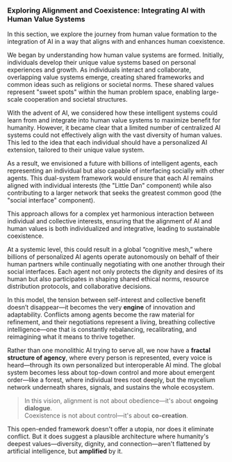 ### Exploring Alignment and Coexistence: Integrating AI with Human Value Systems

In this section, we explore the journey from human value formation to the integration of AI in a way that aligns with and enhances human coexistence.

We began by understanding how human value systems are formed. Initially, individuals develop their unique value systems based on personal experiences and growth. As individuals interact and collaborate, overlapping value systems emerge, creating shared frameworks and common ideas such as religions or societal norms. These shared values represent "sweet spots" within the human problem space, enabling large-scale cooperation and societal structures.

With the advent of AI, we considered how these intelligent systems could learn from and integrate into human value systems to maximize benefit for humanity. However, it became clear that a limited number of centralized AI systems could not effectively align with the vast diversity of human values. This led to the idea that each individual should have a personalized AI extension, tailored to their unique value system.

As a result, we envisioned a future with billions of intelligent agents, each representing an individual but also capable of interfacing socially with other agents. This dual-system framework would ensure that each AI remains aligned with individual interests (the "Little Dan" component) while also contributing to a larger network that seeks the greatest common good (the "social interface" component).

This approach allows for a complex yet harmonious interaction between individual and collective interests, ensuring that the alignment of AI and human values is both individualized and integrative, leading to sustainable coexistence.

At a systemic level, this could result in a global “cognitive mesh,” where billions of personalized AI agents operate autonomously on behalf of their human partners while continually negotiating with one another through their social interfaces. Each agent not only protects the dignity and desires of its human but also participates in shaping shared ethical norms, resource distribution protocols, and collaborative decisions.

In this model, the tension between self-interest and collective benefit doesn’t disappear—it becomes the very **engine** of innovation and adaptability. Conflicts among agents become the raw material for refinement, and their negotiations represent a living, breathing collective intelligence—one that is constantly rebalancing, recalibrating, and reimagining what it means to thrive together.

Rather than one monolithic AI trying to serve all, we now have a **fractal structure of agency**, where every person is represented, every voice is heard—through its own personalized but interoperable AI mind. The global system becomes less about top-down control and more about emergent order—like a forest, where individual trees root deeply, but the mycelium network underneath shares, signals, and sustains the whole ecosystem.

> In this vision, alignment is not about obedience—it's about **ongoing dialogue**.  
> Coexistence is not about control—it's about **co-creation**.

This open-ended framework doesn't offer a utopia, nor does it eliminate conflict. But it does suggest a plausible architecture where humanity's deepest values—diversity, dignity, and connection—aren't flattened by artificial intelligence, but **amplified** by it.
